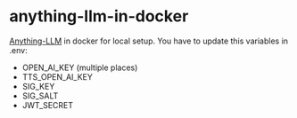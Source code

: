 # anything-llm-in-docker

[Anything-LLM](https://github.com/Mintplex-Labs/anything-llm) in docker for local setup. You have to update this variables in .env:
- OPEN_AI_KEY (multiple places)
- TTS_OPEN_AI_KEY
- SIG_KEY
- SIG_SALT
- JWT_SECRET
